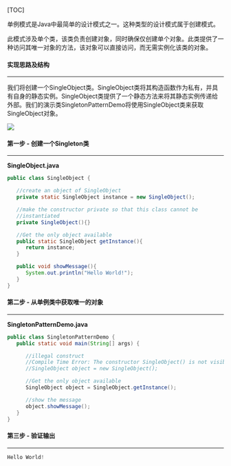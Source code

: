 [TOC]

单例模式是Java中最简单的设计模式之一。这种类型的设计模式属于创建模式。

此模式涉及单个类，该类负责创建对象，同时确保仅创建单个对象。此类提供了一种访问其唯一对象的方法，该对象可以直接访问，而无需实例化该类的对象。

#### 实现思路及结构

---

我们将创建一个SingleObject类。SingleObject类将其构造函数作为私有，并具有自身的静态实例。SingleObject类提供了一个静态方法来将其静态实例传递给外部。我们的演示类SingletonPatternDemo将使用SingleObject类来获取SingleObject对象。

![](/projects/java_design_pattern/1574aae7456fbfda.png)

#### 第一步 - 创建一个Singleton类

---

**SingleObject.java**

```java
public class SingleObject {

   //create an object of SingleObject
   private static SingleObject instance = new SingleObject();

   //make the constructor private so that this class cannot be
   //instantiated
   private SingleObject(){}

   //Get the only object available
   public static SingleObject getInstance(){
      return instance;
   }

   public void showMessage(){
      System.out.println("Hello World!");
   }
}
```

#### 第二步 - 从单例类中获取唯一的对象

---

**SingletonPatternDemo.java**

```java
public class SingletonPatternDemo {
   public static void main(String[] args) {

      //illegal construct
      //Compile Time Error: The constructor SingleObject() is not visible
      //SingleObject object = new SingleObject();

      //Get the only object available
      SingleObject object = SingleObject.getInstance();

      //show the message
      object.showMessage();
   }
}
```

#### 第三步 - 验证输出

---

```java
Hello World!
```